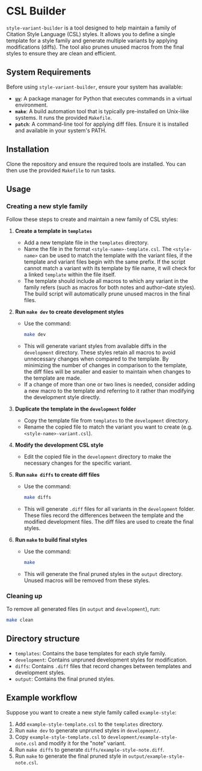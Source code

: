 # CSL Builder

`style-variant-builder` is a tool designed to help maintain a family of Citation Style Language (CSL) styles. It allows you to define a single template for a style family and generate multiple variants by applying modifications (diffs). The tool also prunes unused macros from the final styles to ensure they are clean and efficient.

## System Requirements

Before using `style-variant-builder`, ensure your system has available:

- [**`uv`**](https://docs.astral.sh/uv/): A package manager for Python that executes commands in a virtual environment.
- **`make`**: A build automation tool that is typically pre-installed on Unix-like systems. It runs the provided `Makefile`.
- **`patch`**: A command-line tool for applying diff files. Ensure it is installed and available in your system's PATH.

## Installation

Clone the repository and ensure the required tools are installed. You can then use the provided `Makefile` to run tasks.

## Usage

### Creating a new style family

Follow these steps to create and maintain a new family of CSL styles:

1. **Create a template in `templates`**
   - Add a new template file in the `templates` directory.
   - Name the file in the format `<style-name>-template.csl`. The `<style-name>` can be used to match the template with the variant files, if the template and variant files begin with the same prefix. If the script cannot match a variant with its template by file name, it will check for a linked `template` within the file itself.
   - The template should include all macros to which any variant in the family refers (such as macros for both notes and author–date styles). The build script will automatically prune unused macros in the final files.

2. **Run `make dev` to create development styles**
   - Use the command:
     ```bash
     make dev
     ```
   - This will generate variant styles from available diffs in the `development` directory. These styles retain all macros to avoid unnecessary changes when compared to the template. By minimizing the number of changes in comparison to the template, the diff files will be smaller and easier to maintain when changes to the template are made.
   - If a change of more than one or two lines is needed, consider adding a new macro to the template and referring to it rather than modifying the development style directly.

3. **Duplicate the template in the `development` folder**
   - Copy the template file from `templates` to the `development` directory.
   - Rename the copied file to match the variant you want to create (e.g. `<style-name>-variant.csl`).

4. **Modify the development CSL style**
   - Edit the copied file in the `development` directory to make the necessary changes for the specific variant.

5. **Run `make diffs` to create diff files**
   - Use the command:
     ```bash
     make diffs
     ```
   - This will generate `.diff` files for all variants in the `development` folder. These files record the differences between the template and the modified development files. The diff files are used to create the final styles.

6. **Run `make` to build final styles**
   - Use the command:
     ```bash
     make
     ```
   - This will generate the final pruned styles in the `output` directory. Unused macros will be removed from these styles.

### Cleaning up

To remove all generated files (in `output` and `development`), run:
```bash
make clean
```

## Directory structure

- `templates`: Contains the base templates for each style family.
- `development`: Contains unpruned development styles for modification.
- `diffs`: Contains `.diff` files that record changes between templates and development styles.
- `output`: Contains the final pruned styles.

## Example workflow

Suppose you want to create a new style family called `example-style`:

1. Add `example-style-template.csl` to the `templates` directory.
2. Run `make dev` to generate unpruned styles in `development/`.
3. Copy `example-style-template.csl` to `development/example-style-note.csl` and modify it for the "note" variant.
4. Run `make diffs` to generate `diffs/example-style-note.diff`.
5. Run `make` to generate the final pruned style in `output/example-style-note.csl`.
